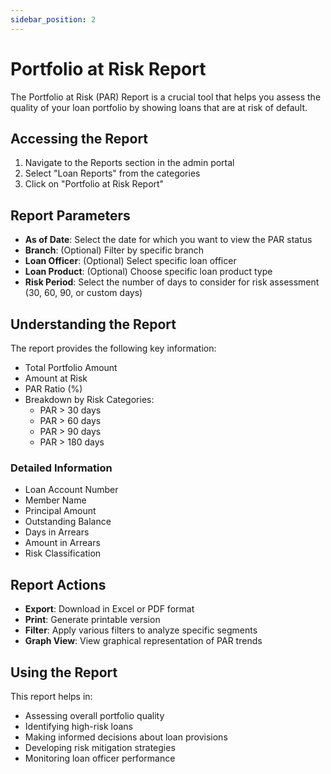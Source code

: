 ```yaml
---
sidebar_position: 2
---
```


# Portfolio at Risk Report

The Portfolio at Risk (PAR) Report is a crucial tool that helps you assess the quality of your loan portfolio by showing loans that are at risk of default.

## Accessing the Report

1. Navigate to the Reports section in the admin portal
2. Select "Loan Reports" from the categories
3. Click on "Portfolio at Risk Report"

## Report Parameters

- **As of Date**: Select the date for which you want to view the PAR status
- **Branch**: (Optional) Filter by specific branch
- **Loan Officer**: (Optional) Select specific loan officer
- **Loan Product**: (Optional) Choose specific loan product type
- **Risk Period**: Select the number of days to consider for risk assessment (30, 60, 90, or custom days)

## Understanding the Report

The report provides the following key information:

- Total Portfolio Amount
- Amount at Risk
- PAR Ratio (%)
- Breakdown by Risk Categories:
  - PAR > 30 days
  - PAR > 60 days
  - PAR > 90 days
  - PAR > 180 days

### Detailed Information
- Loan Account Number
- Member Name
- Principal Amount
- Outstanding Balance
- Days in Arrears
- Amount in Arrears
- Risk Classification

## Report Actions

- **Export**: Download in Excel or PDF format
- **Print**: Generate printable version
- **Filter**: Apply various filters to analyze specific segments
- **Graph View**: View graphical representation of PAR trends

## Using the Report

This report helps in:
- Assessing overall portfolio quality
- Identifying high-risk loans
- Making informed decisions about loan provisions
- Developing risk mitigation strategies
- Monitoring loan officer performance 